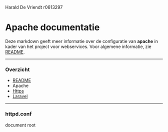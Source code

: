 Harald De Vriendt
r0613297
# Apache documentatie  #
Deze markdown geeft meer informatie over de configuratie van **apache** in kader van het project voor webservices. Voor algemene informatie, zie [README](..\readme.md).

----------

### Overzicht ###
- [README](..\readme.md)
- Apache
- [Https](..\doc\https.md)
- [Laravel](..\doc\laravel.md)

----------

### httpd.conf ###
document root






 



